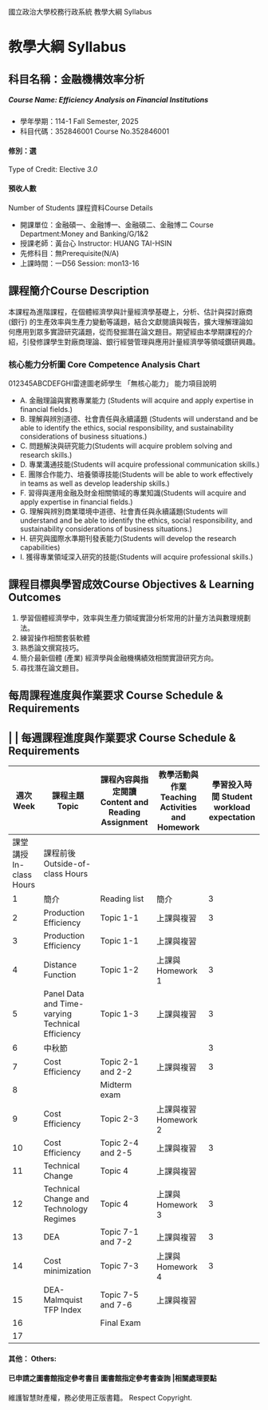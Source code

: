 國立政治大學校務行政系統 教學大綱 Syllabus
# 教學大綱 Syllabus
##  科目名稱：金融機構效率分析 
#####  Course Name: Efficiency Analysis on Financial Institutions
  * 學年學期：114-1 Fall Semester, 2025 
  * 科目代碼：352846001 Course No.352846001
#### 修別：選
Type of Credit: Elective 
_3.0_
#### 預收人數
Number of Students
課程資料Course Details
  * 開課單位：金融碩一、金融博一、金融碩二、金融博二 Course Department:Money and Banking/G/1&2 
  * 授課老師：黃台心 Instructor: HUANG TAI-HSIN 
  * 先修科目：無Prerequisite(N/A)
  * 上課時間：一D56 Session: mon13-16
##  課程簡介Course Description
本課程為進階課程，在個體經濟學與計量經濟學基礎上，分析、估計與探討廠商 (銀行) 的生產效率與生產力變動等議題，結合文獻閱讀與報告，擴大理解理論如何應用到眾多實證研究議題，從而發掘潛在論文題目。期望經由本學期課程的介紹，引發修課學生對廠商理論、銀行經營管理與應用計量經濟學等領域鑽研興趣。
###  核心能力分析圖 Core Competence Analysis Chart
012345ABCDEFGHI雷達圖老師學生
「無核心能力」 
能力項目說明
  * A. 金融理論與實務專業能力 (Students will acquire and apply expertise in financial fields.)
  * B. 理解與辨別道德、社會責任與永續議題 (Students will understand and be able to identify the ethics, social responsibility, and sustainability considerations of business situations.)
  * C. 問題解決與研究能力(Students will acquire problem solving and research skills.)
  * D. 專業溝通技能(Students will acquire professional communication skills.)
  * E. 團隊合作能力、培養領導技能(Students will be able to work effectively in teams as well as develop leadership skills.)
  * F. 習得與運用金融及財金相關領域的專業知識(Students will acquire and apply expertise in financial fields.)
  * G. 理解與辨別商業環境中道德、社會責任與永續議題(Students will understand and be able to identify the ethics, social responsibility, and sustainability considerations of business situations.)
  * H. 研究與國際水準期刊發表能力(Students will develop the research capabilities)
  * I. 獲得專業領域深入研究的技能(Students will acquire professional skills.)
##  課程目標與學習成效Course Objectives & Learning Outcomes 
  1. 學習個體經濟學中，效率與生產力領域實證分析常用的計量方法與數理規劃法。
  2. 練習操作相關套裝軟體
  3. 熟悉論文撰寫技巧。
  4. 簡介最新個體 (產業) 經濟學與金融機構績效相關實證研究方向。
  5. 尋找潛在論文題目。
##  每周課程進度與作業要求 Course Schedule & Requirements
|  |  每週課程進度與作業要求 Course Schedule & Requirements  
---  
|  週次 Week |  課程主題 Topic |  課程內容與指定閱讀 Content and Reading Assignment |  教學活動與作業 Teaching Activities and Homework |  學習投入時間 Student workload expectation  
---|---|---|---|---  
課堂講授 In-class Hours |  課程前後 Outside-of-class Hours  
1 |  簡介 |  Reading list |  簡介 |  3 |  2  
2 |  Production Efficiency |  Topic 1-1 |  上課與複習 |  3 |  2  
3 |  Production Efficiency |  Topic 1-1 |  上課與複習 |  |   
4 |  Distance Function |  Topic 1-2 |  上課與Homework 1 |  3 |  3  
5 |  Panel Data and Time-varying Technical Efficiency |  Topic 1-3 |  上課與複習 |  3 |  4  
6 |  中秋節 |  |  |  3 |  4  
7 |  Cost Efficiency |  Topic 2-1 and 2-2 |  上課與複習 |  3 |  3  
8 |  |  Midterm exam  |  |  |   
9 |  Cost Efficiency |  Topic 2-3 |  上課與複習 Homework 2 |  |   
10 |  Cost Efficiency |  Topic 2-4 and 2-5 |  上課與複習 |  3 |  3  
11 |  Technical Change |  Topic 4 |  上課與複習 |  |   
12 |  Technical Change and Technology Regimes |  Topic 4 |  上課與Homework 3 |  3 |  4  
13 |  DEA |  Topic 7-1 and 7-2 |  上課與複習 |  3 |  5  
14 |  Cost minimization |  Topic 7-3 |  上課與Homework 4 |  3 |  4  
15 |  DEA-Malmquist TFP Index |  Topic 7-5 and 7-6 |  上課與複習 |  |   
16 |  |  Final Exam |  |  |   
17 |  |  |  |  |   
####  其他： Others:
####  已申請之圖書館指定參考書目  圖書館指定參考書查詢 |相關處理要點
維護智慧財產權，務必使用正版書籍。 Respect Copyright.